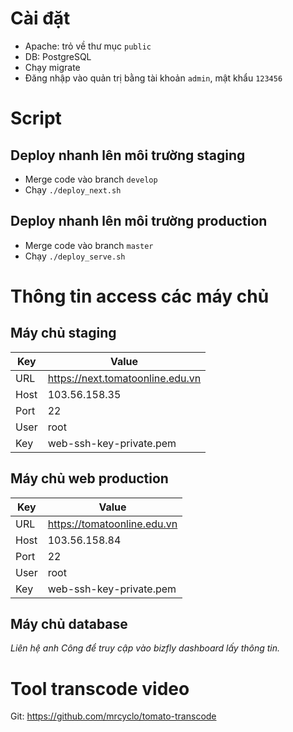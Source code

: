 # Cài đặt
- Apache: trỏ về thư mục `public`
- DB: PostgreSQL
- Chạy migrate
- Đăng nhập vào quản trị bằng tài khoản `admin`, mật khẩu `123456`

# Script
## Deploy nhanh lên môi trường staging
- Merge code vào branch `develop`
- Chạy `./deploy_next.sh`

## Deploy nhanh lên môi trường production
- Merge code vào branch `master`
- Chạy `./deploy_serve.sh`

# Thông tin access các máy chủ
## Máy chủ staging
| Key | Value |
| --- | --- |
| URL | https://next.tomatoonline.edu.vn |
| Host | 103.56.158.35 |
| Port | 22 |
| User | root |
| Key | web-ssh-key-private.pem |

## Máy chủ web production
| Key | Value |
| --- | --- |
| URL | https://tomatoonline.edu.vn |
| Host | 103.56.158.84 |
| Port | 22 |
| User | root |
| Key | web-ssh-key-private.pem |

## Máy chủ database
*Liên hệ anh Công để truy cập vào bizfly dashboard lấy thông tin.*

# Tool transcode video
Git: https://github.com/mrcyclo/tomato-transcode
